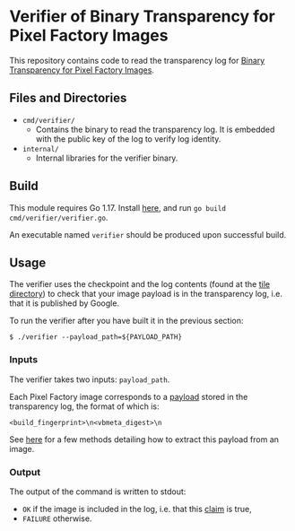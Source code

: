# Verifier of Binary Transparency for Pixel Factory Images

This repository contains code to read the transparency log for [Binary Transparency for Pixel Factory Images](https://developers.google.com/android/binary_transparency/pixel).

## Files and Directories
* `cmd/verifier/`
  * Contains the binary to read the transparency log. It is embedded with the public key of the log to verify log identity.
* `internal/`
  * Internal libraries for the verifier binary.

## Build
This module requires Go 1.17. Install [here](https://go.dev/doc/install), and run `go build cmd/verifier/verifier.go`.

An executable named `verifier` should be produced upon successful build.

## Usage
The verifier uses the checkpoint and the log contents (found at the [tile directory](https://developers.google.com/android/binary_transparency/tile)) to check that your image payload is in the transparency log, i.e. that it is published by Google.

To run the verifier after you have built it in the previous section:
```
$ ./verifier --payload_path=${PAYLOAD_PATH}
```

### Inputs
The verifier takes two inputs: `payload_path`.

Each Pixel Factory image corresponds to a [payload](https://developers.google.com/android/binary_transparency/pixel#log-content) stored in the transparency log, the format of which is:
```
<build_fingerprint>\n<vbmeta_digest>\n
```
See [here](https://developers.google.com/android/binary_transparency/pixel#construct-the-payload-for-verification) for a few methods detailing how to extract this payload from an image.

### Output
The output of the command is written to stdout:
  * `OK` if the image is included in the log, i.e. that this [claim](https://developers.google.com/android/binary_transparency/pixel#claimant-model) is true,
  * `FAILURE` otherwise.

